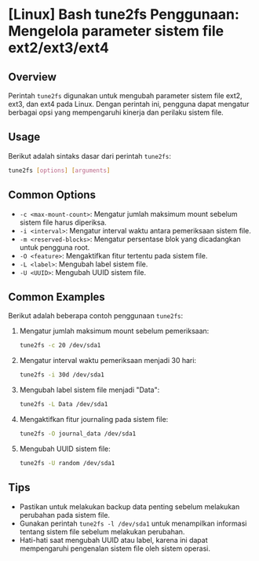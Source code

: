 # [Linux] Bash tune2fs Penggunaan: Mengelola parameter sistem file ext2/ext3/ext4

## Overview
Perintah `tune2fs` digunakan untuk mengubah parameter sistem file ext2, ext3, dan ext4 pada Linux. Dengan perintah ini, pengguna dapat mengatur berbagai opsi yang mempengaruhi kinerja dan perilaku sistem file.

## Usage
Berikut adalah sintaks dasar dari perintah `tune2fs`:

```bash
tune2fs [options] [arguments]
```

## Common Options
- `-c <max-mount-count>`: Mengatur jumlah maksimum mount sebelum sistem file harus diperiksa.
- `-i <interval>`: Mengatur interval waktu antara pemeriksaan sistem file.
- `-m <reserved-blocks>`: Mengatur persentase blok yang dicadangkan untuk pengguna root.
- `-O <feature>`: Mengaktifkan fitur tertentu pada sistem file.
- `-L <label>`: Mengubah label sistem file.
- `-U <UUID>`: Mengubah UUID sistem file.

## Common Examples
Berikut adalah beberapa contoh penggunaan `tune2fs`:

1. Mengatur jumlah maksimum mount sebelum pemeriksaan:
   ```bash
   tune2fs -c 20 /dev/sda1
   ```

2. Mengatur interval waktu pemeriksaan menjadi 30 hari:
   ```bash
   tune2fs -i 30d /dev/sda1
   ```

3. Mengubah label sistem file menjadi "Data":
   ```bash
   tune2fs -L Data /dev/sda1
   ```

4. Mengaktifkan fitur journaling pada sistem file:
   ```bash
   tune2fs -O journal_data /dev/sda1
   ```

5. Mengubah UUID sistem file:
   ```bash
   tune2fs -U random /dev/sda1
   ```

## Tips
- Pastikan untuk melakukan backup data penting sebelum melakukan perubahan pada sistem file.
- Gunakan perintah `tune2fs -l /dev/sda1` untuk menampilkan informasi tentang sistem file sebelum melakukan perubahan.
- Hati-hati saat mengubah UUID atau label, karena ini dapat mempengaruhi pengenalan sistem file oleh sistem operasi.
